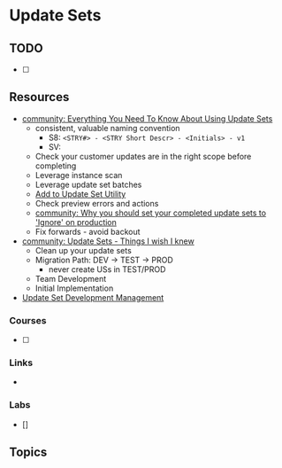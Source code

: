 # Update Sets

## TODO

- [ ]

## Resources

- [community: Everything You Need To Know About Using Update Sets](https://www.servicenow.com/community/developer-articles/everything-you-need-to-know-about-using-update-sets/ta-p/2586419)
  - consistent, valuable naming convention
    - S8: `<STRY#> - <STRY Short Descr> - <Initials> - v1`
    - SV:
  - Check your customer updates are in the right scope before completing
  - Leverage instance scan
  - Leverage update set batches
  - [Add to Update Set Utility](https://developer.servicenow.com/connect.do#!/share/contents/9824957_add_to_update_set_utility)
  - Check preview errors and actions
  - [community: Why you should set your completed update sets to 'Ignore' on production](https://www.servicenow.com/community/now-platform-articles/why-you-should-set-your-completed-update-sets-to-ignore-on/ta-p/2306744)
  - Fix forwards - avoid backout
- [community: Update Sets - Things I wish I knew](https://www.servicenow.com/community/now-platform-articles/update-sets-things-i-wish-i-knew/ta-p/2325432)
  - Clean up your update sets
  - Migration Path: DEV -> TEST -> PROD
    - never create USs in TEST/PROD
  - Team Development
  - Initial Implementation
- [Update Set Development Management](https://developer.servicenow.com/blog.do?p=/post/update_set_management/)

### Courses

- [ ]

### Links

-

### Labs

- []

## Topics
